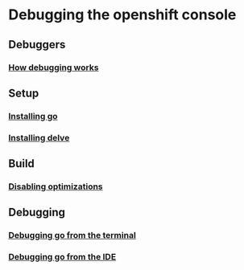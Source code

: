 # Debugging the openshift console
## Debuggers
### [How debugging works](how-debugging-works.md)
## Setup
### [Installing go](installing-go.md)
### [Installing delve](installing-delve.md)
## Build
### [Disabling optimizations](building-go.md)
## Debugging
### [Debugging go from the terminal](debugging-go-from-the-terminal.md)
### [Debugging go from the IDE]()